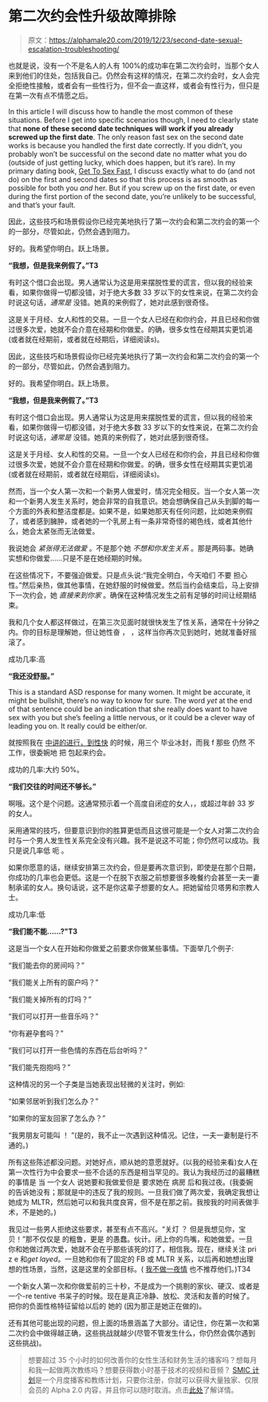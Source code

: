 # 第二次约会性升级故障排除

> 原文：<https://alphamale20.com/2019/12/23/second-date-sexual-escalation-troubleshooting/>

也就是说，没有一个不是名人的人有 100%的成功率在第二次约会时，当那个女人来到他们的住处，包括我自己。仍然会有这样的情况，在第二次约会时，女人会完全拒绝性接触，或者会有一些性行为，但不会一直这样，或者会有性行为，但只是在第一次有点不情愿之后。

In this article I will discuss how to handle the most common of these situations. Before I get into specific scenarios though, I need to clearly state that **none of these second date techniques** **will** **work if you already screwed up the first date**. The only reason fast sex on the second date works is because you handled the first date correctly. If you didn’t, you probably won’t be successful on the second date no matter what you do (outside of just getting lucky, which does happen, but it’s rare). In my primary dating book, [Get To Sex Fast](http://www.gettosexfast.com/), I discuss exactly what to do (and not do) on the first and second dates so that this process is as smooth as possible for both you *and* her. But if you screw up on the first date, or even during the first portion of the second date, you’re unlikely to be successful, and that’s your fault.

因此，这些技巧和场景假设你已经完美地执行了第一次约会和第二次约会的第一个的一部分，尽管如此，仍然会遇到阻力。

好的。我希望你明白。跃上场景。

**“我想，但是我来例假了。”T3**

有时这个借口会出现。男人通常认为这是用来摆脱性爱的谎言，但以我的经验来看，如果你做得一切都没错，对于绝大多数 33 岁以下的女性来说，在第二次约会时说这句话，*通常是* 没错。她真的来例假了，她对此感到很奇怪。

这是关于月经、女人和性的交易。一旦一个女人已经在和你约会，并且已经和你做过很多次爱，她就不会介意在经期和你做爱。的确，很多女性在经期其实更饥渴(或者就在经期前，或者就在经期后，详细阅读[](https://blackdragonblog.com/2015/09/14/pms-management/)s)。

因此，这些技巧和场景假设你已经完美地执行了第一次约会和第二次约会的第一个的一部分，尽管如此，仍然会遇到阻力。

好的。我希望你明白。跃上场景。

**“我想，但是我来例假了。”T3**

有时这个借口会出现。男人通常认为这是用来摆脱性爱的谎言，但以我的经验来看，如果你做得一切都没错，对于绝大多数 33 岁以下的女性来说，在第二次约会时说这句话，*通常是* 没错。她真的来例假了，她对此感到很奇怪。

这是关于月经、女人和性的交易。一旦一个女人已经在和你约会，并且已经和你做过很多次爱，她就不会介意在经期和你做爱。的确，很多女性在经期其实更饥渴(或者就在经期前，或者就在经期后，详细阅读[](https://blackdragonblog.com/2015/09/14/pms-management/)s)。

然而，当一个女人第一次和一个新男人做爱时，情况完全相反。当一个女人第一次和一个新男人发生关系时，她会非常的自我意识。她会想确保自己从头到脚的每一个方面的外表和整洁度都是。如果不是，如果她那天有任何问题，比如她来例假了，或者感到臃肿，或者她的一个乳房上有一条非常奇怪的褐色线，或者其他什么，她会太紧张而无法做爱。

我说她会 *紧张得无法做爱* 。不是那个她 *不想和你发生关系* 。那是两码事。她确实想和你做爱……只是不是在她经期的时候。

在这些情况下，不要强迫做爱。只是点头说:“我完全明白，今天咱们 不要 担心性。”然后亲热，做其他事情，在她舒服的时候做爱。然后当约会结束后，马上安排下一次约会，她 *直接来到你家* 。确保在这种情况发生之前有足够的时间让经期结束。

我和几个女人都这样做过，在第三次见面时就很快发生了性关系，通常在十分钟之内。你的目标是理解她，但让她性奋 ， ，这样当你再次见到她时，她就准备好摇滚了。

成功几率:高

**“我还没舒服。”**

This is a standard ASD response for many women. It might be accurate, it might be bullshit, there’s no way to know for sure. The word *yet* at the end of that sentence could be an indication that she really does want to have sex with you but she’s feeling a little nervous, or it could be a clever way of leading you on. It really could be either/or.

就按照我在 [中讲的进行，到性快](http://www.gettosexfast.com/) 的时候，用三个 毕业冰封，而我 f 那些 仍然 不工作，很委婉地 把 包起来约会。

成功的几率:大约 50%。

**“我们交往的时间还不够长。”**

啊哦。这个是个问题。这通常预示着一个高度自闭症的女人，[](https://blackdragonblog.com/2013/11/17/provider-hunters/)，或超过年龄 33 岁的女人。

采用通常的技巧，但要意识到你的胜算更低而且这很可能是一个女人对第二次约会时与一个男人发生性关系完全没有兴趣。我不是说这不可能；你仍然可以成功。我只是说几率低 呃 。

如果你愿意的话，继续安排第三次约会，但是要再次意识到，即使是在那个日期，你成功的几率也会更低。这是一个在脱下衣服之前想要很多晚餐约会甚至一夫一妻制承诺的女人。换句话说，这不是你这辈子想要的女人。把她留给贝塔男和宗教人士。

成功几率:低

**“我们能不能……?"T3**

这是当一个女人在开始和你做爱之前要求你做某些事情。下面举几个例子:

“我们能去你的房间吗？”

“我们能关上所有的窗户吗？”

“我们能关掉所有的灯吗？”

“我们可以打开一些音乐吗？”

“你有避孕套吗？”

“我们可以打开一些色情的东西在后台听吗？”

“我们能先抱抱吗？”

这种情况的另一个子类是当她表现出轻微的关注时，例如:

“如果邻居听到我们怎么办？”

“如果你的室友回家了怎么办？”

“我男朋友可能叫 ！ ”(是的，我不止一次遇到这种情况。记住，一夫一妻制是行不通的。)

所有这些陈述都没问题。对她好点，顺从她的意愿就好。(以我的经验来看)女人在第一次性行为中会要求一些不合适的东西是相当罕见的。我认为我经历过的最糟糕的事情是 当 一个女人 说她要和我做爱但是 要求她在 病房 后和我过夜。(我委婉的告诉她没有；那就是中的违反了我的规则。一旦我们做了两次爱，我确定我想让她成为 MLTR，然后她可以和我共度良宵，但不是在那之前。我按我的时间表做手术，不是她的。)

我见过一些男人拒绝这些要求，甚至有点不高兴。“关灯 ？ 但是我想见你，宝贝！”那不仅仅是 的粗鲁，更是 的愚蠢。伙计。闭上你的鸟嘴，和她做爱。一旦你和她做过两次爱，她就不会在乎那些该死的灯了，相信我。现在，继续关注 pri z e 和*get layed*。一旦她和你有了固定的 FB 或 MLTR 关系，以后再和她想出理想的性场景，当然，这是这里的全部目标。( [我不做一夜情](https://blackdragonblog.com/2015/01/29/why-i-dont-do-one-night-stands/) 也不推荐他们。)T34

一个新女人第一次和你做爱前的三十秒，不是成为一个挑剔的家伙、硬汉、或者是一个-re tentive 书呆子的时候。现在是真正冷静、放松、灵活和友善的时候了。把你的负面性格特征留给以后的 她的 (因为那正是她正在做的)。

还有其他可能出现的问题，但上面的场景涵盖了大部分。请记住，你在第一次和第二次约会中做得越正确，这些挑战就越少(尽管不管发生什么，你仍然会偶尔遇到这些挑战)。

> 想要超过 35 个小时的如何改善你的女性生活和财务生活的播客吗？想每月和我一起做两次教练吗？想要获得数小时基于技术的视频和音频？ [SMIC 计划](https://alphamale20.kartra.com/page/vIL17)是一个月度播客和教练计划，只要你注册，你就可以获得大量独家、仅限会员的 Alpha 2.0 内容，并且你可以随时取消。点击[此处](https://alphamale20.kartra.com/page/vIL17)了解详情。
